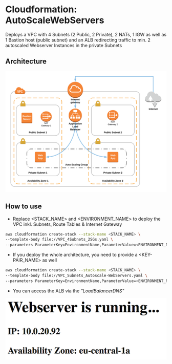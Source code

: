 # Cloudformation: AutoScaleWebServers
Deploys a VPC with 4 Subnets (2 Public, 2 Private), 2 NATs, 1 IGW as well as 1 Bastion host (public subnet) and an ALB redirecting traffic to min. 2 autoscaled Webserver Instances in the private Subnets

## Architecture
![AWS Architecture](img/Architecture.png)

## How to use

- Replace <STACK_NAME> and <ENVIRONMENT_NAME> to deploy the VPC inkl. Subnets, Route Tables & Internet Gateway

``` bash
aws cloudformation create-stack --stack-name <STACK_NAME> \
--template-body file://VPC_4Subnets_2SGs.yaml \
--parameters ParameterKey=EnvironmentName,ParameterValue=<ENVIRONMENT_NAME>
```

- If you deploy the whole architecture, you need to provide a <KEY-PAIR_NAME> as well

``` bash
aws cloudformation create-stack --stack-name <STACK_NAME> \
--template-body file://VPC_Subnets_Autoscale-WebServers.yaml \
--parameters ParameterKey=EnvironmentName,ParameterValue=<ENVIRONMENT_NAME> ParameterKey=KeyName,ParameterValue=<KEY-PAIR_NAME>
```

- You can access the ALB via the *"LoadBalancerDNS"*

![Simple Website](img/alb_screenshot.png)